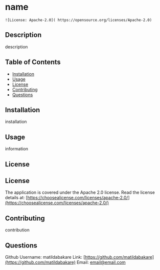 
  
  # name
  
    ![License: Apache-2.0]( https://opensource.org/licenses/Apache-2.0)
    

  ## Description 

  description

  ## Table of Contents

  * [Installation](#installation)
  * [Usage](#usage)
  * [License](#license)
  * [Contributing](#contributing)
  * [Questions](#questions)

  ## Installation

  installation

  ## Usage 

  information

  ## License

  
  ## License

  The application is covered under the Apache 2.0 license. Read the license details at: 
    [https://choosealicense.com/licenses/apache-2.0/](https://choosealicense.com/licenses/apache-2.0/)
     
  

  ## Contributing
  contribution
  
  ## Questions

  Github Username: matildabakare
  Link: [https://github.com/matildabakare](https://github.com/matildabakare)
  Email: email@email.com
